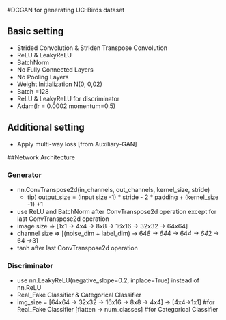 #DCGAN for generating UC-Birds dataset

## Basic setting
* Strided Convolution & Striden Transpose Convolution
* ReLU & LeakyReLU
* BatchNorm
* No Fully Connected Layers
* No Pooling Layers
* Weight Initialization N(0, 0,02)
* Batch =128
* ReLU & LeakyReLU for discriminator
* Adam(lr = 0.0002 momentum=0.5)

## Additional setting

* Apply multi-way loss [from Auxiliary-GAN]

##Network Architecture

### Generator
* nn.ConvTranspose2d(in_channels, out_channels, kernel_size, stride)
    - tip) output_size = (input size -1) * stride - 2 * padding + (kernel_size -1) +1
* use ReLU and BatchNorm after ConvTranspose2d operation except for last ConvTranspose2d operation
* image size => [1x1 -> 4x4 -> 8x8 -> 16x16 -> 32x32 -> 64x64]
* channel size => [(noise_dim + label_dim) -> 64*8 -> 64*4 -> 64*4 -> 64*2 -> 64 ->3]
* tanh after last ConvTranspose2d operation

### Discriminator
* use nn.LeakyReLU(negative_slope=0.2, inplace=True) instead of nn.ReLU
* Real_Fake Classifier & Categorical Classifier
* img_size = [64x64 -> 32x32 -> 16x16 -> 8x8 -> 4x4] -> [4x4->1x1]  #for Real_Fake Classifier
                                                        [flatten -> num_classes]    #for Categorical Classifier
